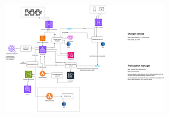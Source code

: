 ![ev-charging mangment diagram](https://github.com/123avi/paragon/blob/main/ev-charging%20diagram.png)
